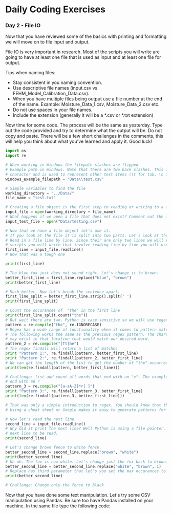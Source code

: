 # Daily Coding Exercises

###  Day 2 - File IO
Now that you have reviewed some of the basics with printing and formatting we will move on
to file input and output.  

File IO is very important in research. Most of the scripts you will write are going to have
at least one file that is used as input and at least one file for output.  

Tips when naming files:
- Stay consistent in you naming convention.
- Use descriptive file names (input.csv vs FEHM_Model_Calibration_Data.csv).
- When you have multiple files being output use a file number at the end of the name.
Example: Moisture_Data_1.csv, Moisture_Data_2.csv etc.
- Do not use spaces in your file names.
- Include the extension (generally it will be a *.csv or *.txt extension)

Now time for some code. The process will be the same as yesterday. Type out the code provided 
and try to determine what the output will be. Do not copy and paste. There will be a few short
challenges in the comments, this will help you think about what you've learned and apply it.
Good luck!

```python
import os
import re

# When working in Windows the filepath slashes are flipped
# Example path in Windows. Note that there are two back slashes. This is because a backslash is the escape
# character and is used to represent other test items (\t for tab, \n for new line etc.)
windows_example_filepath = "Data\\test.csv"

# Simple variables to find the file
working_directory = "../Data/"
file_name = "test.txt"

# Creating a file object is the first step to reading or writing to a file
input_file = open(working_directory + file_name)
# What happens if we open a file that does not exist? Comment out the line after running.
input_test_file = open("Data/testing.csv")

# Now that we have a file object let's use it.
# If you look at the file it is split into two parts. Let's look at the first part. This will show you how to
# Read in a file line by line. Since their are only two lines we will read them individually. Please note that for most
# scripts you will write that involve reading line by line you will use a loop to dynamically read each line.
first_line = input_file.readline()
# Wow that was a tough one

print(first_line)

# The blue fox just does not sound right. Let's change it to brown.
better_first_line = first_line.replace("blue", "brown")
print(better_first_line)

# Much better. Now let's break the sentence apart.
first_line_split = better_first_line.strip().split(' ')
print(first_line_split)

# Count the occurances of  "the" in the first line
print(first_line_split.count("the"))
# But wait there are two. Python is case sensitive so we will use regex to allow for the first letter to be caps.
pattern = re.compile("the", re.IGNORECASE)
# Regex has a wide range of functionality when it comes to pattern matching
# The following works the same as the previous regex pattern. The characters in brackets are the characters that
# may exist in that location that would match our desired word.
pattern_2 = re.compile("[Tt]he")
# The regex findall will return a list of matches
print "Pattern 1:", re.findall(pattern, better_first_line)
print "Pattern 2:", re.findall(pattern_2, better_first_line)
# We can get the length of the list to get the number of "the" occurrences.
print(len(re.findall(pattern, better_first_line)))

# Challenge: list and count all words that end with an "e". The example below demonstrates how to find all words that
# end with an r
pattern_3 = re.compile("[a-zA-Z]*r[ ]")
print "Pattern 3:", re.findall(pattern_3, better_first_line)
print(len(re.findall(pattern_3, better_first_line)))

# That was only a simple introduction to regex. You should know that this tool exists for pattern recognition.
# Using a cheat sheet or Google makes it easy to generate patterns for finding and replacing text.

# Now let's read the next line.
second_line = input_file.readline()
# Why did it print the next line? Well Python is using a file pointer. Once a line is read it moves the pointer to the
# next line to be read.
print(second_line)

# Let's change brown fence to white fence.
better_second_line = second_line.replace("brown", "white")
print(better_second_line)
# Uh oh. The fox is now white. Let's change just the fox back to brown.
better_second_line = better_second_line.replace("white", "brown", 1)
# Replace has third parameter that let's you set the max occurances to replace
print(better_second_line)

# Challenge: Change only the fence to black
```

Now that you have done some text manipulation. Let's try some CSV manipulation using Pandas. 
Be sure too have Pandas installed on your machine. In the same file type the following code:
```python

```